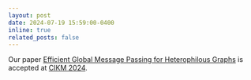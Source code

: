 ```yaml
---
layout: post
date: 2024-07-19 15:59:00-0400
inline: true
related_posts: false
---
```


Our paper <a href="https://dl.acm.org/doi/abs/10.1145/3627673.3679907">Efficient Global Message Passing for Heterophilous Graphs</a> is accepted at <a href="https://cikm2024.org">CIKM 2024</a>.

